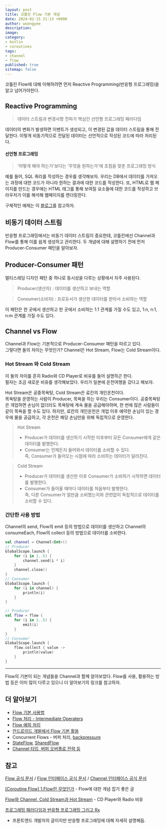 ```yaml
---
layout: post
title: 코틀린 Flow 기본 개념
date: 2024-02-15 21:13 +0900
author: woongyee
description:
image:
category:
- kotlin
- coroutines
tags:
- channel
- flow
published: true
sitemap: false
---
```


코틀린 Flow에 대해 이해하려면 먼저 Reactive Programming(반응형 프로그래밍)을 알고 넘어가야한다.

## Reactive Programming 
> 데이터 스트림과 변경사항 전파가 핵심인 선언형 프로그래밍 패러다임

데이터의 변화가 발생하면 이벤트가 생성되고, 이 변경된 값을 데이터 스트림을 통해 전달한다. 
이렇게 비동기적으로 전달된 데이터는 선언적으로 작성된 코드에 따라 처리된다.

#### 선언형 프로그래밍
> '어떻게 해야 하는가'보다는 '무엇을 원하는가'에 초점을 맞춘 프로그래밍 방식

예를 들어, SQL 쿼리를 작성하는 경우를 생각해보자. 
우리는 DB에서 데이터를 가져오는 과정에 대한 코드가 아니라 원하는 결과에 대한 코드를 작성한다. 
또, HTML로 웹 페이지를 만드는 경우에는 HTML 태그를 통해 보여질 요소들에 대한 코드를 작성하고 브라우저가 이를 해석해 웹페이지를 렌더링한다.

구체적인 예제는 이 [블로그](https://yozm.wishket.com/magazine/detail/2083/)를 참고하자.

## 비동기 데이터 스트림
반응형 프로그래밍에서는 비동기 데이터 스트림이 중요한데, 코틀린에선 Channel과 Flow를 통해 이를 쉽게 생성하고 관리한다. 
두 개념에 대해 설명하기 전에 먼저 Producer-Consumer 패턴을 알아보자.

## Producer-Consumer 패턴
멀티스레딩 디자인 패턴 중 하나로 동시성을 다루는 상황에서 자주 사용된다. 
> Producer(생산자) : 데이터를 생산하고 보내는 역할  

> Consumer(소비자) : 프로듀서가 생산한 데이터를 받아서 소비하는 역할

이 패턴은 한 곳에서 생산하고 한 곳에서 소비하는 1:1 관계를 가질 수도 있고, 1:n, n:1, n:m 관계를 가질 수도 있다.

## Channel vs Flow
Channel과 Flow는 기본적으로 Producer-Consumer 패턴을 따르고 있다.  
그렇다면 둘의 차이는 무엇인가?
Channel은 Hot Stream, Flow는 Cold Stream이다. 

### Hot Stream 와 Cold Stream
이 둘의 차이를 흔히 Radio와 CD Player로 비유를 들어 설명하곤 한다.  
필자는 조금 새로운 비유를 생각해보았다. 우리가 일본에 온천여행을 갔다고 해보자.   

Hot Stream은 공중목욕탕, Cold Stream은 료칸의 개인온천이다.  
목욕탕을 운영하는 사람이 Producer, 목욕을 하는 우리는 Consumer이다.
공중목욕탕은 개업하면 손님이 없더라도 목욕탕에 계속 물을 공급해야하며, 한 번에 많은 사람들이 같이 목욕을 할 수도 있다. 하지만, 료칸의 개인온천은 개업 이후 예약한 손님이 있는 경우에 물을 공급하고, 각 온천은 해당 손님만을 위해 독립적으로 운영한다. 

> Hot Stream  
> - Producer가 데이터를 생산하기 시작한 이후부터 모든 Consumer에게 같은 데이터를 발행한다.
> - Consumer는 언제든지 들어와서 데이터를 소비할 수 있다.  
> 즉, Consumer가 들어오는 시점에 따라 소비하는 데이터가 달라진다.

> Cold Stream  
> - Producer가 데이터를 생산한 이후 Consumer가 소비하기 시작하면 데이터를 발행한다.
> - Consumer가 들어올 때마다 데이터를 처음부터 발행한다.  
> 즉, 다른 Consumer가 얼만큼 소비했는지와 관련없이 독립적으로 데이터를 소비할 수 있다.

### 간단한 사용 방법
Channel의 send, Flow의 emit 등의 방법으로 데이터를 생산하고 Channel의 consumeEach, Flow의 collect 등의 방법으로 데이터를 소비한다.

```kotlin
val channel = Channel<Int>()
// Producer
GlobalScope.launch {
    for (i in 1..5) {
        channel.send(i * i)
    }
    channel.close()
}
// Consumer
GlobalScope.launch {
    for (i in channel) {
        println(i)
    }
}
```

```kotlin 
// Producer
val flow = flow {
    for (i in 1..5) {
        emit(i)
    }
}
// Consumer
GlobalScope.launch {
    flow.collect { value ->
        println(value)
    }
}
```
---

Flow의 기본이 되는 개념들을 Channel과 함께 알아보았다. Flow를 사용, 활용하는 방법 등은 이미 많이 다루고 있으니 더 알아보기의 링크를 참고하자. 

## 더 알아보기
- [Flow 기본 사용법](https://two22.tistory.com/16)
- [Flow 처리 - Intermediate Operaters](https://two22.tistory.com/17)
- [Flow 예외 처리](https://two22.tistory.com/19)
- [안드로이드 개발에서 Flow 기본 활용](https://heegs.tistory.com/89)
- Concurrent Flows - 버퍼 처리, [backpressure](https://aroundck.tistory.com/7992)
- [StateFlow](https://kotlinworld.com/232?category=973477), [SharedFlow](https://everyday-develop-myself.tistory.com/306)
- [Channel 타입, 버퍼 오버플로 전략 등](https://huisam.tistory.com/entry/coroutine-channel)

## 참고
[Flow 공식 문서](https://kotlinlang.org/docs/flow.html)
 / [Flow 인터페이스 공식 문서](https://kotlinlang.org/api/kotlinx.coroutines/kotlinx-coroutines-core/kotlinx.coroutines.flow/-flow/)
 / [Channel 인터페이스 공식 문서](https://kotlinlang.org/api/kotlinx.coroutines/kotlinx-coroutines-core/kotlinx.coroutines.channels/-channel/)

[[Coroutine Flow] 1.Flow란 무엇인가](https://kotlinworld.com/175) - Flow에 대한 개념 잡기 좋은 글

[Flow와 Channel, Cold Stream과 Hot Stream](https://medium.com/@apfhdznzl/flow%EC%99%80-channel-cold-stream%EA%B3%BC-hot-stream-c42c64cf4996) - CD Player와 Radio 비유

[프로그래밍 패러다임과 반응형 프로그래밍 그리고 Rx](https://yozm.wishket.com/magazine/detail/1334/)
- 프론트엔드 개발자의 글이지만 반응형 프로그래밍에 대해 자세히 설명해둠.